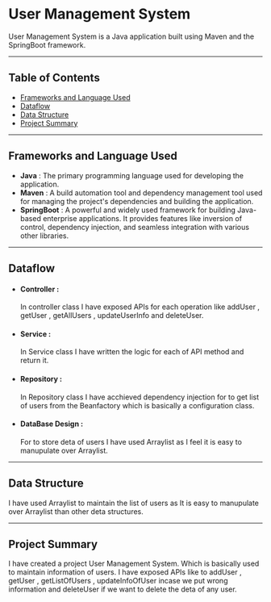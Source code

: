 # __User Management System__

User Management System is a Java application built using Maven and the SpringBoot framework.

---
## Table of Contents

- [Frameworks and Language Used](#frameworks-and-language-used)
- [Dataflow](#dataflow)
- [Data Structure](#data-structure)
- [Project Summary](#project-summary)
------
## Frameworks and Language Used

- __Java__ : The primary programming language used for developing the application.
- __Maven__ : A build automation tool and dependency management tool used for managing the project's dependencies and building the application.
- __SpringBoot__ : A powerful and widely used framework for building Java-based enterprise applications. It provides features like inversion of control, dependency injection, and seamless integration with various other libraries.
----
## Dataflow
* #### __Controller__ :
  In controller class I have exposed APIs for each operation like addUser , getUser , getAllUsers , updateUserInfo and deleteUser.

* #### __Service__ : 
   In Service class I have written the logic for each of API method and return it.

* #### __Repository__ : 
    In Repository class I have acchieved dependency injection for to get list of users from the Beanfactory which is basically a configuration class.

* #### __DataBase Design__ : 
     For to store deta of users I have used Arraylist as I feel it is easy to manupulate over Arraylist.
-----
## Data Structure

I have used Arraylist to maintain the list of users as It is easy to manupulate over Arraylist than other deta structures.

 ---------
## Project Summary

I have created a project User Management System. Which is basically used to maintain information of users. I have exposed APIs like to addUser , getUser , getListOfUsers ,  updateInfoOfUser incase we put wrong information and deleteUser if we want to delete the deta of any user.
